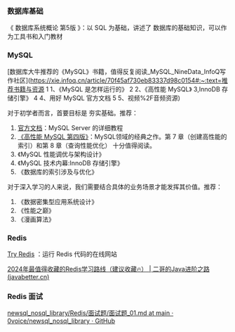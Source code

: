 ### 数据库基础

《 数据库系统概论  第5版 》：以 SQL 为基础，讲述了 数据库的基础知识，可以作为工具书和入门教材



### MySQL

[数据库大牛推荐的《MySQL》书籍，值得反复阅读_MySQL_NineData_InfoQ写作社区](https://xie.infoq.cn/article/70f45af730eb83337d98c0154#:~:text=推荐书籍与资源 1 1、《MySQL 是怎样运行的》 2 2、《高性能 MySQL》 3,InnoDB 存储引擎》 4 4、用好 MySQL 官方文档 5 5、视频%2F音频资源)

对于初学者而言，首要目标是 夯实基础。推荐：

1. [官方文档](https://dev.mysql.com/doc/refman/8.4/en/)：MySQL Server 的详细教程
2. [《高性能 MySQL 第四版》](https://pan.baidu.com/share/init?surl=hdFh_qiJ7hEfAaoxUqopFg&pwd=jr7w)：MySQL领域的经典之作。第 7 章（创建高性能的索引）和第 8 章（查询性能优化） 十分值得阅读。
3. 《MySQL 性能调优与架构设计》
4. 《MySQL 技术内幕:InnoDB 存储引擎》
5. 《数据库的索引涉及与优化》

对于深入学习的人来说，我们需要结合具体的业务场景才能发挥其价值。推荐：

1. 《数据密集型应用系统设计》
2. 《性能之巅》
3. 《漫画算法》





### Redis 

[Try Redis](https://try.redis.io/) ：运行 Redis 代码的在线网站

[2024年最值得收藏的Redis学习路线（建议收藏🔥） | 二哥的Java进阶之路 (javabetter.cn)](https://javabetter.cn/xuexiluxian/redis.html)





### Redis 面试

[newsql_nosql_library/Redis/面试题/面试题_01.md at main · 0voice/newsql_nosql_library · GitHub](https://github.com/0voice/newsql_nosql_library/blob/main/Redis/面试题/面试题_01.md#subject_011)